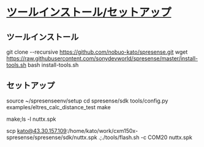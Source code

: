 # [ツールインストール/セットアップ](https://developer.sony.com/spresense/development-guides/sdk_set_up_ja.html#_%E9%96%8B%E7%99%BA%E3%83%84%E3%83%BC%E3%83%AB%E3%81%AE%E3%82%BB%E3%83%83%E3%83%88%E3%82%A2%E3%83%83%E3%83%97)
## ツールインストール
git clone --recursive https://github.com/nobuo-kato/spresense.git
wget https://raw.githubusercontent.com/sonydevworld/spresense/master/install-tools.sh
bash install-tools.sh

## セットアップ
source ~/spresenseenv/setup
cd spresense/sdk
tools/config.py examples/eltres_calc_distance_test
make


make;ls -l nuttx.spk

scp kato@43.30.157.109:/home/kato/work/cxm150x-spresense/spresense/sdk/nuttx.spk .;./tools/flash.sh -c COM20 nuttx.spk
